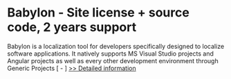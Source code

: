 # Babylon - Site license + source code, 2 years support
Babylon is a localization tool for developers specifically designed to localize software applications. It natively supports MS Visual Studio projects and Angular projects as well as every other development environment through Generic Projects
[ - ]
[>> Detailed information](https://secure.shareit.com/shareit/product.html?productid=300697937&affiliateid=200057808)